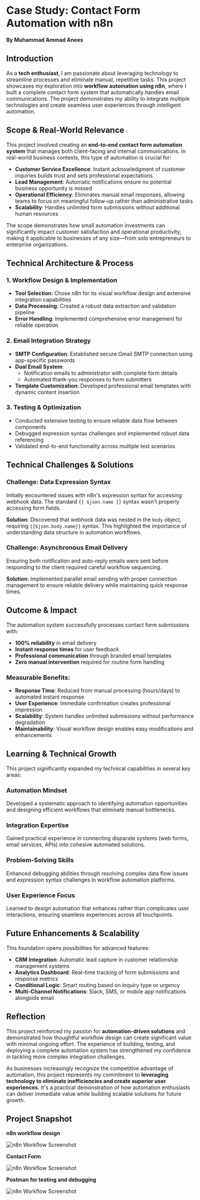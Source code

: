 # Case Study: Contact Form Automation with n8n
**By Muhammad Ammad Anees**

## Introduction
As a **tech enthusiast**, I am passionate about leveraging technology to streamline processes and eliminate manual, repetitive tasks. This project showcases my exploration into **workflow automation using n8n**, where I built a complete contact form system that automatically handles email communications. The project demonstrates my ability to integrate multiple technologies and create seamless user experiences through intelligent automation.

## Scope & Real-World Relevance
This project involved creating an **end-to-end contact form automation system** that manages both client-facing and internal communications. In real-world business contexts, this type of automation is crucial for:

- **Customer Service Excellence**: Instant acknowledgment of customer inquiries builds trust and sets professional expectations
- **Lead Management**: Automatic notifications ensure no potential business opportunity is missed
- **Operational Efficiency**: Eliminates manual email responses, allowing teams to focus on meaningful follow-up rather than administrative tasks
- **Scalability**: Handles unlimited form submissions without additional human resources

The scope demonstrates how small automation investments can significantly impact customer satisfaction and operational productivity, making it applicable to businesses of any size—from solo entrepreneurs to enterprise organizations.

## Technical Architecture & Process

### **1. Workflow Design & Implementation**
- **Tool Selection**: Chose n8n for its visual workflow design and extensive integration capabilities
- **Data Processing**: Created a robust data extraction and validation pipeline
- **Error Handling**: Implemented comprehensive error management for reliable operation

### **2. Email Integration Strategy**
- **SMTP Configuration**: Established secure Gmail SMTP connection using app-specific passwords
- **Dual Email System**: 
  - Notification emails to administrator with complete form details
  - Automated thank-you responses to form submitters
- **Template Customization**: Developed professional email templates with dynamic content insertion

### **3. Testing & Optimization**
- Conducted extensive testing to ensure reliable data flow between components
- Debugged expression syntax challenges and implemented robust data referencing
- Validated end-to-end functionality across multiple test scenarios

## Technical Challenges & Solutions

### **Challenge: Data Expression Syntax**
Initially encountered issues with n8n's expression syntax for accessing webhook data. The standard `{{ $json.name }}` syntax wasn't properly accessing form fields.

**Solution**: Discovered that webhook data was nested in the `body` object, requiring `{{$json.body.name}}` syntax. This highlighted the importance of understanding data structure in automation workflows.

### **Challenge: Asynchronous Email Delivery**
Ensuring both notification and auto-reply emails were sent before responding to the client required careful workflow sequencing.

**Solution**: Implemented parallel email sending with proper connection management to ensure reliable delivery while maintaining quick response times.

## Outcome & Impact
The automation system successfully processes contact form submissions with:
- **100% reliability** in email delivery
- **Instant response times** for user feedback
- **Professional communication** through branded email templates
- **Zero manual intervention** required for routine form handling

### **Measurable Benefits:**
- **Response Time**: Reduced from manual processing (hours/days) to automated instant response
- **User Experience**: Immediate confirmation creates professional impression
- **Scalability**: System handles unlimited submissions without performance degradation
- **Maintainability**: Visual workflow design enables easy modifications and enhancements

## Learning & Technical Growth

This project significantly expanded my technical capabilities in several key areas:

### **Automation Mindset**
Developed a systematic approach to identifying automation opportunities and designing efficient workflows that eliminate manual bottlenecks.

### **Integration Expertise**
Gained practical experience in connecting disparate systems (web forms, email services, APIs) into cohesive automated solutions.

### **Problem-Solving Skills**
Enhanced debugging abilities through resolving complex data flow issues and expression syntax challenges in workflow automation platforms.

### **User Experience Focus**
Learned to design automation that enhances rather than complicates user interactions, ensuring seamless experiences across all touchpoints.

## Future Enhancements & Scalability

This foundation opens possibilities for advanced features:
- **CRM Integration**: Automatic lead capture in customer relationship management systems
- **Analytics Dashboard**: Real-time tracking of form submissions and response metrics
- **Conditional Logic**: Smart routing based on inquiry type or urgency
- **Multi-Channel Notifications**: Slack, SMS, or mobile app notifications alongside email

## Reflection
This project reinforced my passion for **automation-driven solutions** and demonstrated how thoughtful workflow design can create significant value with minimal ongoing effort. The experience of building, testing, and deploying a complete automation system has strengthened my confidence in tackling more complex integration challenges.

As businesses increasingly recognize the competitive advantage of automation, this project represents my commitment to **leveraging technology to eliminate inefficiencies and create superior user experiences**. It's a practical demonstration of how automation enthusiasts can deliver immediate value while building scalable solutions for future growth.

## Project Snapshot

**n8n workflow design**

![n8n Workflow Screenshot](/images/n8nworkflowsnip.png)

**Contact Form**

![n8n Workflow Screenshot](/images/contactformsnip.png)

**Postman for testing and debugging**

![n8n Workflow Screenshot](/images/postmansnip.png)




